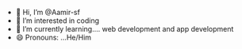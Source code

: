 - 👋 Hi, I’m @Aamir-sf
- 👀 I’m interested in coding
- 🌱 I’m currently learning.... web development and app development
- 😄 Pronouns: ...He/Him


<!---
Aamir-sf/Aamir-sf is a ✨ special ✨ repository because its `README.md` (this file) appears on your GitHub profile.
You can click the Preview link to take a look at your changes.
--->
